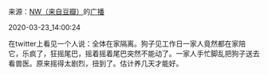 来源：[NW（来自豆瓣）](https://www.douban.com/people/nuanwen0816/)的[广播](https://www.douban.com/people/nuanwen0816/status/2881043254/)


2020-03-23_14:00:24


在twitter上看见一个人说：全体在家隔离。狗子见工作日一家人竟然都在家陪它，乐疯了，狂摇尾巴，摇着摇着尾巴突然不能动了。一家人手忙脚乱把狗子送去看兽医。原来摇得太剧烈，扭到了。估计养几天才能好。

